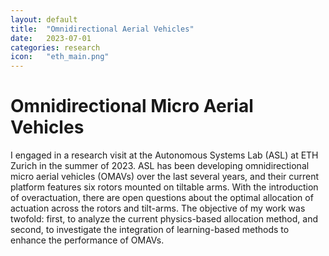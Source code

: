 ```yaml
---
layout: default
title:  "Omnidirectional Aerial Vehicles"
date:   2023-07-01
categories: research
icon:	"eth_main.png"
---
```


<h1>Omnidirectional Micro Aerial Vehicles</h1>

I engaged in a research visit at the Autonomous Systems Lab (ASL) at ETH Zurich in the summer of 2023. ASL has been developing omnidirectional micro aerial vehicles (OMAVs) over the last several years, and their current platform features six rotors mounted on tiltable arms. With the introduction of overactuation, there are open questions about the optimal allocation of actuation across the rotors and tilt-arms. The objective of my work was twofold: first, to analyze the current physics-based allocation method, and second, to investigate the integration of learning-based methods to enhance the performance of OMAVs.

<div class="box alt">
<div class="row uniform">
<div class="2u"></div>
<div class="8u"><span class="image fit"><img src="{{ site.url }}{{ site.baseurl }}/images/eth_main.PNG" alt="" /></span></div>
<div class="2u$"></div>
</div>
</div>
